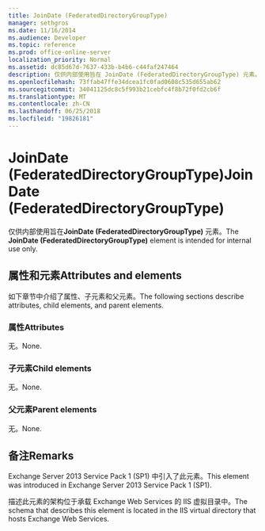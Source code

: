 ```yaml
---
title: JoinDate (FederatedDirectoryGroupType)
manager: sethgros
ms.date: 11/16/2014
ms.audience: Developer
ms.topic: reference
ms.prod: office-online-server
localization_priority: Normal
ms.assetid: dc85d67d-7637-433b-b4b6-c44faf247464
description: 仅供内部使用旨在 JoinDate (FederatedDirectoryGroupType) 元素。
ms.openlocfilehash: 73ffab47ffe34dcea1fc0fad0608c535d655ab62
ms.sourcegitcommit: 34041125dc8c5f993b21cebfc4f8b72f0fd2cb6f
ms.translationtype: MT
ms.contentlocale: zh-CN
ms.lasthandoff: 06/25/2018
ms.locfileid: "19826181"
---
```

# <a name="joindate-federateddirectorygrouptype"></a><span data-ttu-id="4d9a1-103">JoinDate (FederatedDirectoryGroupType)</span><span class="sxs-lookup"><span data-stu-id="4d9a1-103">JoinDate (FederatedDirectoryGroupType)</span></span>

<span data-ttu-id="4d9a1-104">仅供内部使用旨在**JoinDate (FederatedDirectoryGroupType)** 元素。</span><span class="sxs-lookup"><span data-stu-id="4d9a1-104">The **JoinDate (FederatedDirectoryGroupType)** element is intended for internal use only.</span></span> 

## <a name="attributes-and-elements"></a><span data-ttu-id="4d9a1-105">属性和元素</span><span class="sxs-lookup"><span data-stu-id="4d9a1-105">Attributes and elements</span></span>

<span data-ttu-id="4d9a1-106">如下章节中介绍了属性、子元素和父元素。</span><span class="sxs-lookup"><span data-stu-id="4d9a1-106">The following sections describe attributes, child elements, and parent elements.</span></span>
  
### <a name="attributes"></a><span data-ttu-id="4d9a1-107">属性</span><span class="sxs-lookup"><span data-stu-id="4d9a1-107">Attributes</span></span>

<span data-ttu-id="4d9a1-108">无。</span><span class="sxs-lookup"><span data-stu-id="4d9a1-108">None.</span></span>
  
### <a name="child-elements"></a><span data-ttu-id="4d9a1-109">子元素</span><span class="sxs-lookup"><span data-stu-id="4d9a1-109">Child elements</span></span>

<span data-ttu-id="4d9a1-110">无。</span><span class="sxs-lookup"><span data-stu-id="4d9a1-110">None.</span></span>
  
### <a name="parent-elements"></a><span data-ttu-id="4d9a1-111">父元素</span><span class="sxs-lookup"><span data-stu-id="4d9a1-111">Parent elements</span></span>

<span data-ttu-id="4d9a1-112">无。</span><span class="sxs-lookup"><span data-stu-id="4d9a1-112">None.</span></span>
  
## <a name="remarks"></a><span data-ttu-id="4d9a1-113">备注</span><span class="sxs-lookup"><span data-stu-id="4d9a1-113">Remarks</span></span>

<span data-ttu-id="4d9a1-114">Exchange Server 2013 Service Pack 1 (SP1) 中引入了此元素。</span><span class="sxs-lookup"><span data-stu-id="4d9a1-114">This element was introduced in Exchange Server 2013 Service Pack 1 (SP1).</span></span>
  
<span data-ttu-id="4d9a1-115">描述此元素的架构位于承载 Exchange Web Services 的 IIS 虚拟目录中。</span><span class="sxs-lookup"><span data-stu-id="4d9a1-115">The schema that describes this element is located in the IIS virtual directory that hosts Exchange Web Services.</span></span>
  

